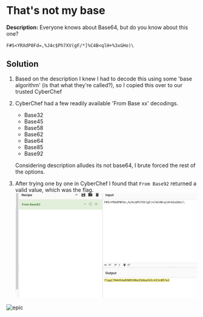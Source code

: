 # That's not my base
**Description:** Everyone knows about Base64, but do you know about this one?

    F#S<YRXdP0Fd=,%J4c$Ph7XV(gF/*]%C4B<qlH+%3xGHo)\

## Solution

1. Based on the description I knew I had to decode this using some 'base algorithm' (is that what they're called?), so I copied this over to our trusted CyberChef

1. CyberChef had a few readily available 'From Base xx' decodings.

    - Base32
    - Base45
    - Base58
    - Base62
    - Base64
    - Base85
    - Base92

    Considering description alludes its not base64, I brute forced the rest of the options.

1. After trying one by one in CyberChef I found that `From Base92` returned a valid value, which was the flag.
    ![flag solution](./screenshots/not%20my%20base.png)

![epic](https://media.giphy.com/media/VuVHki4G9iyRqlP4rd/giphy.gif?cid=790b7611rmtpngzibma8asp81qjdzbum6a09pd82ca865tnn&ep=v1_gifs_search&rid=giphy.gif&ct=g)